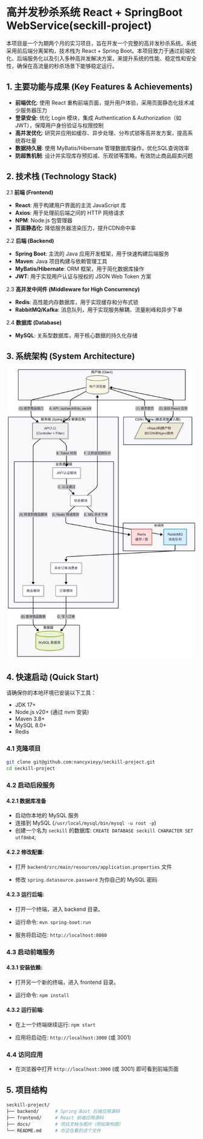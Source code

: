 # 高并发秒杀系统 React + SpringBoot WebService(seckill-project)

本项目是一个为期两个月的实习项目，旨在开发一个完整的高并发秒杀系统。系统采用前后端分离架构，技术栈为 React + Spring Boot。本项目致力于通过前端优化、后端服务化以及引入多种高并发解决方案，来提升系统的性能、稳定性和安全性，确保在高流量的秒杀场景下能够稳定运行。

## 1. 主要功能与成果 (Key Features & Achievements)

* **前端优化**: 使用 React 重构前端页面，提升用户体验，采用页面静态化技术减少服务器压力
* **登录安全**: 优化 Login 模块，集成 Authentication & Authorization（如JWT），保障用户身份验证与权限控制 
* **高并发优化**: 研究并应用如缓存、异步处理、分布式锁等高并发方案，提高系统吞吐量
* **数据持久层**: 使用 MyBatis/Hibernate 管理数据库操作，优化SQL查询效率
* **防超售机制**: 设计并实现库存预扣减、乐观锁等策略，有效防止商品超卖问题

## 2. 技术栈 (Technology Stack)

2.1 **前端 (Frontend)**
* **React**: 用于构建用户界面的主流 JavaScript 库
* **Axios**: 用于处理前后端之间的 HTTP 网络请求
* **NPM**: Node.js 包管理器
* **页面静态化**: 降低服务器渲染压力，提升CDN命中率

2.2 **后端 (Backend)**
* **Spring Boot**: 主流的 Java 应用开发框架，用于快速构建后端服务
* **Maven**: Java 项目构建与依赖管理工具
* **MyBatis/Hibernate**: ORM 框架，用于简化数据库操作
* **JWT**: 用于实现用户认证与授权的 JSON Web Token 方案

2.3 **高并发中间件 (Middleware for High Concurrency)**
* **Redis**: 高性能内存数据库，用于实现缓存和分布式锁
* **RabbitMQ/Kafka**: 消息队列，用于实现服务解耦、流量削峰和异步下单

2.4 **数据库 (Database)**
* **MySQL**: 关系型数据库，用于核心数据的持久化存储

## 3. 系统架构 (System Architecture)

![System Architecture Diagram](docs/images/architecture.png)

## 4. 快速启动 (Quick Start)

请确保你的本地环境已安装以下工具：
* JDK 17+
* Node.js v20+ (通过 nvm 安装)
* Maven 3.8+
* MySQL 8.0+
* Redis

### 4.1 克隆项目

```bash
git clone git@github.com:nancyxieyy/seckill-project.git
cd seckill-project
```

### 4.2 启动后段服务

#### 4.2.1 数据库准备

* 启动你本地的 MySQL 服务
* 连接到 MySQL (`/usr/local/mysql/bin/mysql -u root -p`)
* 创建一个名为 `seckill` 的数据库: `CREATE DATABASE seckill CHARACTER SET utf8mb4`;

#### 4.2.2 修改配置:

* 打开 `backend/src/main/resources/application.properties` 文件

* 修改 `spring.datasource.password` 为你自己的 MySQL 密码

#### 4.2.3 运行后端:

* 打开一个终端，进入 backend 目录。

* 运行命令: `mvn spring-boot:run`

* 服务将启动在: `http://localhost:8080`

### 4.3 启动前端服务

#### 4.3.1 安装依赖:

* 打开另一个新的终端，进入 frontend 目录。

* 运行命令: `npm install`

#### 4.3.2 运行前端:

* 在上一个终端继续运行: `npm start`

* 应用将启动在: `http://localhost:3000` (或 3001)

### 4.4 访问应用

* 在浏览器中打开 `http://localhost:3000` (或 3001) 即可看到前端页面

## 5. 项目结构

```bash
seckill-project/
├── backend/      # Spring Boot 后端应用源码
├── frontend/     # React 前端应用源码
├── docs/         # 项目文档与图片（例如架构图）
└── README.md     # 你正在看的这个文件
```